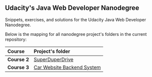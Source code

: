 ## Udacity's Java Web Developer Nanodegree

Snippets, exercises, and solutions for the Udacity Java Web Developer Nanodegree.


Below is the mapping for all nanodegree project's folders in the current repository:

|Course  | Project's folder|
|:-------|:----------------|
|**Course 2**|[SuperDuperDrive](cloudstorage)|
|**Course 3**|[Car Website Backend System](microservices)|


